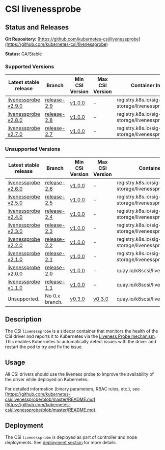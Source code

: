 # CSI livenessprobe

## Status and Releases

**Git Repository:** [https://github.com/kubernetes-csi/livenessprobe](https://github.com/kubernetes-csi/livenessprobe)

**Status:** GA/Stable

### Supported Versions

Latest stable release | Branch | Min CSI Version | Max CSI Version | Container Image | [Min K8s Version](kubernetes-compatibility.md#minimum-version) | [Max K8s Version](kubernetes-compatibility.md#maximum-version) |
--|--|--|--|--|--|--
[livenessprobe v2.9.0](https://github.com/kubernetes-csi/livenessprobe/releases/tag/v2.9.0) | [release-2.9](https://github.com/kubernetes-csi/livenessprobe/tree/release-2.9) | [v1.0.0](https://github.com/container-storage-interface/spec/releases/tag/v1.0.0) |-| registry.k8s.io/sig-storage/livenessprobe:v2.9.0 | v1.13 | -
[livenessprobe v2.8.0](https://github.com/kubernetes-csi/livenessprobe/releases/tag/v2.8.0) | [release-2.8](https://github.com/kubernetes-csi/livenessprobe/tree/release-2.8) | [v1.0.0](https://github.com/container-storage-interface/spec/releases/tag/v1.0.0) |-| registry.k8s.io/sig-storage/livenessprobe:v2.8.0 | v1.13 | -
[livenessprobe v2.7.0](https://github.com/kubernetes-csi/livenessprobe/releases/tag/v2.7.0) | [release-2.7](https://github.com/kubernetes-csi/livenessprobe/tree/release-2.7) | [v1.0.0](https://github.com/container-storage-interface/spec/releases/tag/v1.0.0) |-| registry.k8s.io/sig-storage/livenessprobe:v2.7.0 | v1.13 | -

### Unsupported Versions

Latest stable release | Branch | Min CSI Version | Max CSI Version | Container Image | [Min K8s Version](kubernetes-compatibility.md#minimum-version) | [Max K8s Version](kubernetes-compatibility.md#maximum-version) |
--|--|--|--|--|--|--
[livenessprobe v2.6.0](https://github.com/kubernetes-csi/livenessprobe/releases/tag/v2.6.0) | [release-2.6](https://github.com/kubernetes-csi/livenessprobe/tree/release-2.6) | [v1.0.0](https://github.com/container-storage-interface/spec/releases/tag/v1.0.0) |-| registry.k8s.io/sig-storage/livenessprobe:v2.6.0 | v1.13 | -
[livenessprobe v2.5.0](https://github.com/kubernetes-csi/livenessprobe/releases/tag/v2.5.0) | [release-2.5](https://github.com/kubernetes-csi/livenessprobe/tree/release-2.5) | [v1.0.0](https://github.com/container-storage-interface/spec/releases/tag/v1.0.0) |-| registry.k8s.io/sig-storage/livenessprobe:v2.5.0 | v1.13 | -
[livenessprobe v2.4.0](https://github.com/kubernetes-csi/livenessprobe/releases/tag/v2.4.0) | [release-2.4](https://github.com/kubernetes-csi/livenessprobe/tree/release-2.4) | [v1.0.0](https://github.com/container-storage-interface/spec/releases/tag/v1.0.0) |-| registry.k8s.io/sig-storage/livenessprobe:v2.4.0 | v1.13 | -
[livenessprobe v2.3.0](https://github.com/kubernetes-csi/livenessprobe/releases/tag/v2.3.0) | [release-2.3](https://github.com/kubernetes-csi/livenessprobe/tree/release-2.3) | [v1.0.0](https://github.com/container-storage-interface/spec/releases/tag/v1.0.0) |-| registry.k8s.io/sig-storage/livenessprobe:v2.3.0 | v1.13 | -
[livenessprobe v2.2.0](https://github.com/kubernetes-csi/livenessprobe/releases/tag/v2.2.0) | [release-2.2](https://github.com/kubernetes-csi/livenessprobe/tree/release-2.2) | [v1.0.0](https://github.com/container-storage-interface/spec/releases/tag/v1.0.0) |-| registry.k8s.io/sig-storage/livenessprobe:v2.2.0 | v1.13 | -
[livenessprobe v2.1.0](https://github.com/kubernetes-csi/livenessprobe/releases/tag/v2.1.0) | [release-2.1](https://github.com/kubernetes-csi/livenessprobe/tree/release-2.1) | [v1.0.0](https://github.com/container-storage-interface/spec/releases/tag/v1.0.0) |-| registry.k8s.io/sig-storage/livenessprobe:v2.1.0 | v1.13 | -
[livenessprobe v2.0.0](https://github.com/kubernetes-csi/livenessprobe/releases/tag/v2.0.0) | [release-2.0](https://github.com/kubernetes-csi/livenessprobe/tree/release-2.0) | [v1.0.0](https://github.com/container-storage-interface/spec/releases/tag/v1.0.0) |-| quay.io/k8scsi/livenessprobe:v2.0.0 | v1.13 | -
[livenessprobe v1.1.0](https://github.com/kubernetes-csi/livenessprobe/releases/tag/v1.1.0) | [release-1.1](https://github.com/kubernetes-csi/livenessprobe/tree/release-1.1) | [v1.0.0](https://github.com/container-storage-interface/spec/releases/tag/v1.0.0) | -|quay.io/k8scsi/livenessprobe:v1.1.0 | v1.13 | -
Unsupported. | No 0.x branch. | [v0.3.0](https://github.com/container-storage-interface/spec/releases/tag/v0.3.0) |[v0.3.0](https://github.com/container-storage-interface/spec/releases/tag/v0.3.0)| quay.io/k8scsi/livenessprobe:v0.4.1 | v1.10 | v1.16

## Description

The CSI `livenessprobe` is a sidecar container that monitors the health of the CSI driver and reports it to Kubernetes via the [Liveness Probe mechanism](https://kubernetes.io/docs/tasks/configure-pod-container/configure-liveness-readiness-probes/). This enables Kubernetes to automatically detect issues with the driver and restart the pod to try and fix the issue.

## Usage

All CSI drivers should use the liveness probe to improve the availability of the driver while deployed on Kubernetes.

For detailed information (binary parameters, RBAC rules, etc.), see [https://github.com/kubernetes-csi/livenessprobe/blob/master/README.md](https://github.com/kubernetes-csi/livenessprobe/blob/master/README.md).

## Deployment

The CSI `livenessprobe` is deployed as part of controller and node deployments. See [deployment section](deploying.md) for more details.

